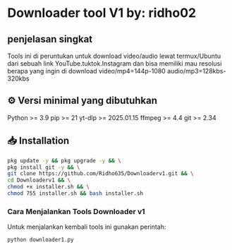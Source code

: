 # Downloader tool V1 by: ridho02
## penjelasan singkat 
Tools ini di peruntukan untuk download video/audio lewat termux/Ubuntu dari sebuah link 
YouTube.tuktok.Instagram dan bisa memiliki mau resolusi berapa yang ingin di download 
video/mp4=144p-1080 audio/mp3=128kbs-320kbs

## ⚙️ Versi minimal yang dibutuhkan
Python   >= 3.9
pip      >= 21
yt-dlp   >= 2025.01.15
ffmpeg   >= 4.4
git      >= 2.34

## 📥 Installation
```bash
pkg update -y && pkg upgrade -y && \
pkg install git -y && \
git clone https://github.com/Ridho635/Downloaderv1.git && \
cd Downloaderv1 && \
chmod +x installer.sh && \
chmod 755 installer.sh && bash installer.sh
```
### Cara Menjalankan Tools Downloader v1

Untuk menjalankan kembali tools ini gunakan perintah:

```bash
python downloader1.py
```
